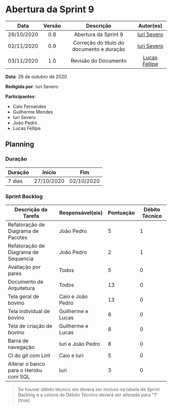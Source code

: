 # Abertura da Sprint 9

|    Data    | Versão |         Descrição         |           Autor(es)           |
| :--------: | :----: | :-----------------------: | :---------------------------: |
| 26/10/2020  |  0.8  | Abertura da Sprint 9 | [Iuri Severo](https://github.com/iurisevero) |
| 02/11/2020  |  0.9  | Correção do título do documento e duração | [Iuri Severo](https://github.com/iurisevero) |
| 03/11/2020 |  1.0   | Revisão do Documento | [Lucas Fellipe](https://github.com/lucasfcm9)  |

**Data**: 26 de outubro de 2020

**Redigida por**: Iuri Severo

**Participantes**:
* Caio Fernandes
* Guilherme Mendes
* Iuri Severo
* João Pedro
* Lucas Fellipe

## Planning

### Duração

| Duração |   Início   |     Fim    |
| ------- | ---------- | ---------- |
| 7 dias  | 27/10/2020 | 02/10/2020 |

### Sprint Backlog

| Descrição da Tarefa | Responsável(eis) | Pontuação | Débito Técnico |
| ------------------- | ---------------- | --------- | -------------- |
| Refatoração de Diagrama de Pacotes | João Pedro | 5| 1 |
| Refatoração de Diagrama de Sequencia | João Pedro |2| 1 |
| Avaliação por pares | Todos | 5 | 0 |
| Documento de Arquitetura | Todos | 13 | 0 |
| Tela geral de bovino | Caio e João Pedro | 13 | 0 |
| Tela individual de bovino | Guilherme e Lucas | 8 | 0 |
| Tela de criação de bovino | Guilherme e Lucas | 8 | 0 |
| Barra de navegação | Iuri e João Pedro | 8 | 0 |
| CI do git com Lint | Caio e Iuri | 5 | 0 |
| Alterar o banco para o Heroku com SQL | Iuri | 3 | 0 |

> Se houver débito técnico ele deverá ser incluso na tabela de Sprint Backlog e a coluna de Débito Técnico deverá ser alterada para "1" (true)
